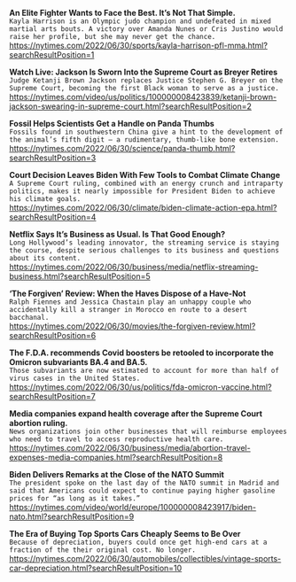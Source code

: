 **An Elite Fighter Wants to Face the Best. It’s Not That Simple.**\
`Kayla Harrison is an Olympic judo champion and undefeated in mixed martial arts bouts. A victory over Amanda Nunes or Cris Justino would raise her profile, but she may never get the chance.`\
https://nytimes.com/2022/06/30/sports/kayla-harrison-pfl-mma.html?searchResultPosition=1

**Watch Live: Jackson Is Sworn Into the Supreme Court as Breyer Retires**\
`Judge Ketanji Brown Jackson replaces Justice Stephen G. Breyer on the Supreme Court, becoming the first Black woman to serve as a justice.`\
https://nytimes.com/video/us/politics/100000008423839/ketanji-brown-jackson-swearing-in-supreme-court.html?searchResultPosition=2

**Fossil Helps Scientists Get a Handle on Panda Thumbs**\
`Fossils found in southwestern China give a hint to the development of the animal’s fifth digit — a rudimentary, thumb-like bone extension.`\
https://nytimes.com/2022/06/30/science/panda-thumb.html?searchResultPosition=3

**Court Decision Leaves Biden With Few Tools to Combat Climate Change**\
`A Supreme Court ruling, combined with an energy crunch and intraparty politics, makes it nearly impossible for President Biden to achieve his climate goals.`\
https://nytimes.com/2022/06/30/climate/biden-climate-action-epa.html?searchResultPosition=4

**Netflix Says It’s Business as Usual. Is That Good Enough?**\
`Long Hollywood’s leading innovator, the streaming service is staying the course, despite serious challenges to its business and questions about its content.`\
https://nytimes.com/2022/06/30/business/media/netflix-streaming-business.html?searchResultPosition=5

**‘The Forgiven’ Review: When the Haves Dispose of a Have-Not**\
`Ralph Fiennes and Jessica Chastain play an unhappy couple who accidentally kill a stranger in Morocco en route to a desert bacchanal.`\
https://nytimes.com/2022/06/30/movies/the-forgiven-review.html?searchResultPosition=6

**The F.D.A. recommends Covid boosters be retooled to incorporate the Omicron subvariants BA.4 and BA.5.**\
`Those subvariants are now estimated to account for more than half of virus cases in the United States.`\
https://nytimes.com/2022/06/30/us/politics/fda-omicron-vaccine.html?searchResultPosition=7

**Media companies expand health coverage after the Supreme Court abortion ruling.**\
`News organizations join other businesses that will reimburse employees who need to travel to access reproductive health care.`\
https://nytimes.com/2022/06/30/business/media/abortion-travel-expenses-media-companies.html?searchResultPosition=8

**Biden Delivers Remarks at the Close of the NATO Summit**\
`The president spoke on the last day of the NATO summit in Madrid and said that Americans could expect to continue paying higher gasoline prices for “as long as it takes.”`\
https://nytimes.com/video/world/europe/100000008423917/biden-nato.html?searchResultPosition=9

**The Era of Buying Top Sports Cars Cheaply Seems to Be Over**\
`Because of depreciation, buyers could once get high-end cars at a fraction of the their original cost. No longer.`\
https://nytimes.com/2022/06/30/automobiles/collectibles/vintage-sports-car-depreciation.html?searchResultPosition=10

